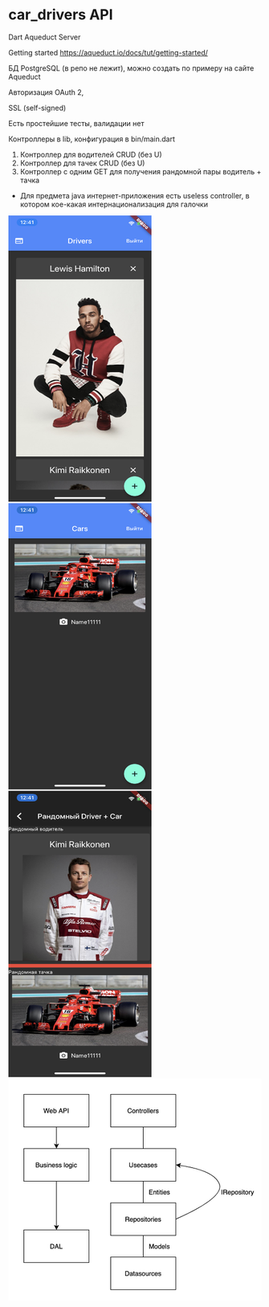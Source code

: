 # car_drivers API
 Dart Aqueduct Server

 Getting started https://aqueduct.io/docs/tut/getting-started/
 
 БД PostgreSQL (в репо не лежит), можно создать по примеру на сайте Aqueduct
 
 Авторизация OAuth 2,
 
 SSL (self-signed)

 Есть простейшие тесты, валидации нет
 
 Контроллеры в lib,
 конфигурация в bin/main.dart
 
 1) Контроллер для водителей CRUD (без U)
 2) Контроллер для тачек CRUD (без U)
 3) Контроллер с одним GET для получения рандомной пары водитель + тачка
 
 * Для предмета java интернет-приложения есть useless controller, в котором кое-какая интернационализация для галочки
 
 <img src="screens/1.PNG" width="285" height="570"> <img src="screens/2.PNG" width="285" height="570"> <img src="screens/3.PNG" width="285" height="570"> 
 <img src="screens/schema.png">
 
